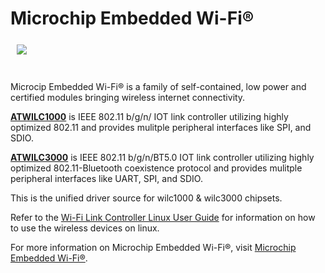 # Microchip Embedded Wi-Fi®

<a href="http://www.microchip.com/design-centers/wireless-connectivity/embedded-wi-fi"><img src="http://www.microchip.com/_images/logo.png" align="left" hspace="10" vspace="6"></a>
</br></br></br>

Microcip Embedded Wi-Fi® is a family of self-contained, low power and certified modules bringing wireless internet connectivity.

**[ATWILC1000](http://www.microchip.com/wwwproducts/en/ATWILC1000)** is IEEE 802.11 b/g/n/ IOT link controller utilizing highly optimized 802.11 and provides mulitple peripheral interfaces like SPI, and SDIO.  

**[ATWILC3000](http://www.microchip.com/wwwproducts/en/ATWILC3000)** is IEEE 802.11 b/g/n/BT5.0 IOT link controller utilizing highly optimized 802.11-Bluetooth coexistence protocol and provides mulitple peripheral interfaces like UART, SPI, and SDIO.

This is the unified driver source for wilc1000 & wilc3000 chipsets.

Refer to the [Wi-Fi Link Controller Linux User Guide](http://ww1.microchip.com/downloads/en/DeviceDoc/ATWILC1000-ATWILC3000-Wi-Fi-Link-Controller-Linux-User-Guide-DS70005328C.pdf) for information on how to use the wireless devices on linux.

For more information on Microchip Embedded Wi-Fi®, visit [Microchip Embedded Wi-Fi®](http://www.microchip.com/design-centers/wireless-connectivity/embedded-wi-fi).
